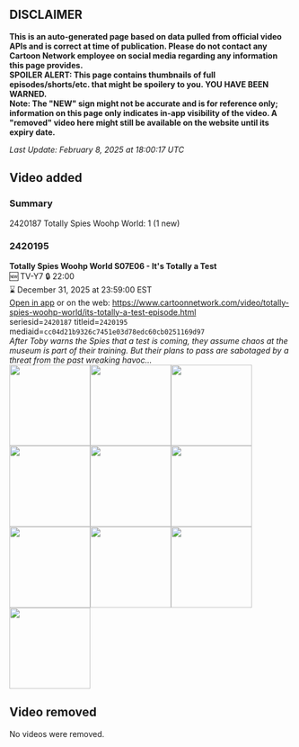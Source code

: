 ## DISCLAIMER
**This is an auto-generated page based on data pulled from official video APIs and is correct at time of publication. Please do not contact any Cartoon Network employee on social media regarding any information this page provides.**  
**SPOILER ALERT: This page contains thumbnails of full episodes/shorts/etc. that might be spoilery to you. YOU HAVE BEEN WARNED.**  
**Note: The "NEW" sign might not be accurate and is for reference only; information on this page only indicates in-app visibility of the video. A "removed" video here might still be available on the website until its expiry date.**  

_Last Update: February 8, 2025 at 18:00:17 UTC_
## Video added
### Summary
2420187 Totally Spies Woohp World: 1 (1 new)  
### 2420195
**Totally Spies Woohp World S07E06 - It's Totally a Test**  
🆕 TV-Y7 🔒 22:00  
⌛ December 31, 2025 at 23:59:00 EST  
[Open in app](https://cnvideo.sercomkc.org/redirector.html?type=cnapp&seriesid=2420187&titleid=2420195&mediaid=cc04d21b9326c7451e03d78edc60cb0251169d97) or on the web: https://www.cartoonnetwork.com/video/totally-spies-woohp-world/its-totally-a-test-episode.html  
seriesid=`2420187` titleid=`2420195` mediaid=`cc04d21b9326c7451e03d78edc60cb0251169d97`  
_After Toby warns the Spies that a test is coming, they assume chaos at the museum is part of their training. But their plans to pass are sabotaged by a threat from the past wreaking havoc..._  
<a href="https://s3.amazonaws.com/cartoonorchestrator/2420195_001_1280x720.jpg"><img src="https://s3.amazonaws.com/cartoonorchestrator/2420195_001_640x360.jpg" height="144px" /></a><a href="https://s3.amazonaws.com/cartoonorchestrator/2420195_002_1280x720.jpg"><img src="https://s3.amazonaws.com/cartoonorchestrator/2420195_002_640x360.jpg" height="144px" /></a><a href="https://s3.amazonaws.com/cartoonorchestrator/2420195_003_1280x720.jpg"><img src="https://s3.amazonaws.com/cartoonorchestrator/2420195_003_640x360.jpg" height="144px" /></a><a href="https://s3.amazonaws.com/cartoonorchestrator/2420195_004_1280x720.jpg"><img src="https://s3.amazonaws.com/cartoonorchestrator/2420195_004_640x360.jpg" height="144px" /></a><a href="https://s3.amazonaws.com/cartoonorchestrator/2420195_005_1280x720.jpg"><img src="https://s3.amazonaws.com/cartoonorchestrator/2420195_005_640x360.jpg" height="144px" /></a><a href="https://s3.amazonaws.com/cartoonorchestrator/2420195_006_1280x720.jpg"><img src="https://s3.amazonaws.com/cartoonorchestrator/2420195_006_640x360.jpg" height="144px" /></a><a href="https://s3.amazonaws.com/cartoonorchestrator/2420195_007_1280x720.jpg"><img src="https://s3.amazonaws.com/cartoonorchestrator/2420195_007_640x360.jpg" height="144px" /></a><a href="https://s3.amazonaws.com/cartoonorchestrator/2420195_008_1280x720.jpg"><img src="https://s3.amazonaws.com/cartoonorchestrator/2420195_008_640x360.jpg" height="144px" /></a><a href="https://s3.amazonaws.com/cartoonorchestrator/2420195_009_1280x720.jpg"><img src="https://s3.amazonaws.com/cartoonorchestrator/2420195_009_640x360.jpg" height="144px" /></a><a href="https://s3.amazonaws.com/cartoonorchestrator/2420195_010_1280x720.jpg"><img src="https://s3.amazonaws.com/cartoonorchestrator/2420195_010_640x360.jpg" height="144px" /></a>
## Video removed
No videos were removed.  
